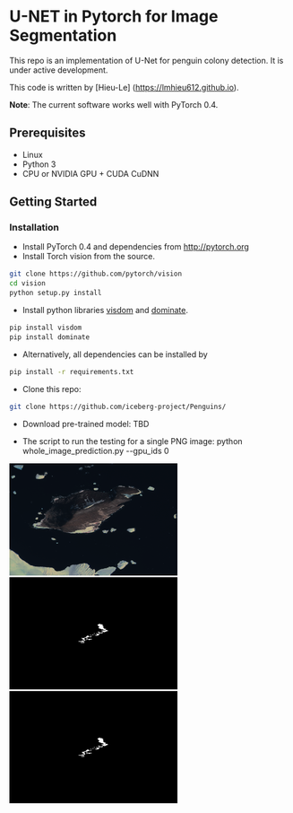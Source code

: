 # U-NET in Pytorch for Image Segmentation
This repo is an implementation of U-Net for penguin colony detection. It is under active development.

This code is written by [Hieu-Le] (https://lmhieu612.github.io). 

**Note**: The current software works well with PyTorch 0.4.



## Prerequisites
- Linux
- Python 3
- CPU or NVIDIA GPU + CUDA CuDNN



## Getting Started
### Installation
- Install PyTorch 0.4 and dependencies from http://pytorch.org
- Install Torch vision from the source.
```bash
git clone https://github.com/pytorch/vision
cd vision
python setup.py install
```
- Install python libraries [visdom](https://github.com/facebookresearch/visdom) and [dominate](https://github.com/Knio/dominate).
```bash
pip install visdom
pip install dominate
```
- Alternatively, all dependencies can be installed by
```bash
pip install -r requirements.txt
```
- Clone this repo:
```bash
git clone https://github.com/iceberg-project/Penguins/
```
- Download pre-trained model:
TBD

- The script to run the testing for a single PNG image:
python whole_image_prediction.py --gpu_ids 0


<img src='exp/A.png' width=300 height = 200> <img src='exp/B.png' width=300 height = 200> <img src='exp/out.png' width=300 height = 200> 
<br><br><br>



